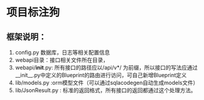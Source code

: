 # 项目标注狗

## 框架说明：
1. config.py 数据库，日志等相关配置信息
2. webapi目录：接口相关文件所在目录，
3. webapi/__init__.py: 所有接口的路径应以/api/v*/ 为前缀，所以接口的写法应通过__init__.py中定义的Blueprint的路由进行访问，可自己新增Blueprint定义
4. lib/models.py :orm模型文件（可以通过sqlacodegen自动生成models文件）
5. lib/JsonResult.py : 标准的返回格式，所有接口的返回都通过这个处理方法。



